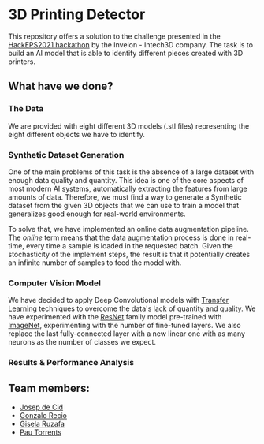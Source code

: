# 3D Printing Detector

This repository offers a solution to the challenge presented in
the [HackEPS2021 hackathon](https://lleidahack.dev/hackeps-2021)
by the Invelon - Intech3D company. The task is to build an AI model that is able to identify different pieces created with
3D printers.

## What have we done?

### The Data

We are provided with eight different 3D models (.stl files) representing the eight different objects we have to identify.

### Synthetic Dataset Generation

One of the main problems of this task is the absence of a large dataset with enough data quality and quantity. This idea is
one of the core aspects of most modern AI systems, automatically extracting the features from large
amounts of data. Therefore, we must find a way to generate a Synthetic dataset from the given 3D objects that we can use to train a model that generalizes good enough for real-world environments.

To solve that, we have implemented an online data augmentation pipeline. The *online* term means that the data
augmentation process is done in real-time, every time a sample is loaded in the requested batch. Given the stochasticity of the implement steps, the result is that it potentially creates an infinite number of samples to feed the model with.

### Computer Vision Model

We have decided to apply Deep Convolutional models with [Transfer Learning](https://arxiv.org/abs/1911.02685) techniques
to overcome the data's lack of quantity and quality. We have experimented with
the [ResNet](https://arxiv.org/abs/1512.03385) family model pre-trained with [ImageNet](https://arxiv.org/abs/1409.0575),
experimenting with the number of fine-tuned layers. We also replace the last fully-connected layer with a new linear one with as many neurons as the number of classes we expect.

### Results & Performance Analysis

## Team members:

- [Josep de Cid](https://github.com/josepdecid)
- [Gonzalo Recio](https://github.com/gonzalorecio)
- [Gisela Ruzafa](https://github.com/Gistonic)
- [Pau Torrents](https://github.com/paulovick)
